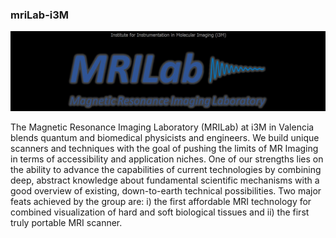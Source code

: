 ### mriLab-i3M

<img src="figures/mriLab-i3M_figure1.jpg" alt="alt text">

The Magnetic Resonance Imaging Laboratory (MRILab) at i3M in Valencia blends quantum and biomedical physicists and engineers. We build unique scanners and techniques with the goal of pushing the limits of MR Imaging in terms of accessibility and application niches. One of our strengths lies on the ability to advance the capabilities of current technologies by combining deep, abstract knowledge about fundamental scientific mechanisms with a good overview of existing, down-to-earth technical possibilities. Two major feats achieved by the group are: i) the first affordable MRI technology for combined visualization of hard and soft biological tissues and ii) the first truly portable MRI scanner.

<!--
**mriLab-i3M/mriLab-i3M** is a ✨ _special_ ✨ repository because its `README.md` (this file) appears on your GitHub profile.

Here are some ideas to get you started:

- 🔭 I’m currently working on ...
- 🌱 I’m currently learning ...
- 👯 I’m looking to collaborate on ...
- 🤔 I’m looking for help with ...
- 💬 Ask me about ...
- 📫 How to reach me: ...
- 😄 Pronouns: ...
- ⚡ Fun fact: ...
-->
